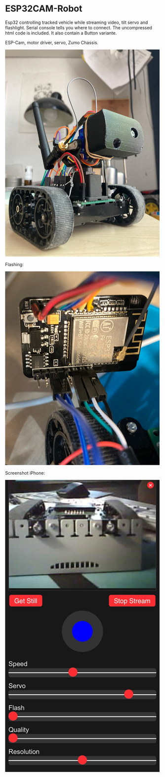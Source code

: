 # ESP32CAM-Robot

Esp32 controlling tracked vehicle while streaming video, tilt servo and flashlight.
Serial console tells you where to connect. 
The uncompressed html code is included. It also contain a Button variante.

<p>ESP-Cam, motor driver, servo, Zumo Chassis.</p>
<img src="robot.jpg" width="500px">

<p>Flashing:</p>
<img src="flashing.jpg" width="500px">


<p>Screenshot iPhone:</p>
<img src="screenshot.jpg" width="500px">


